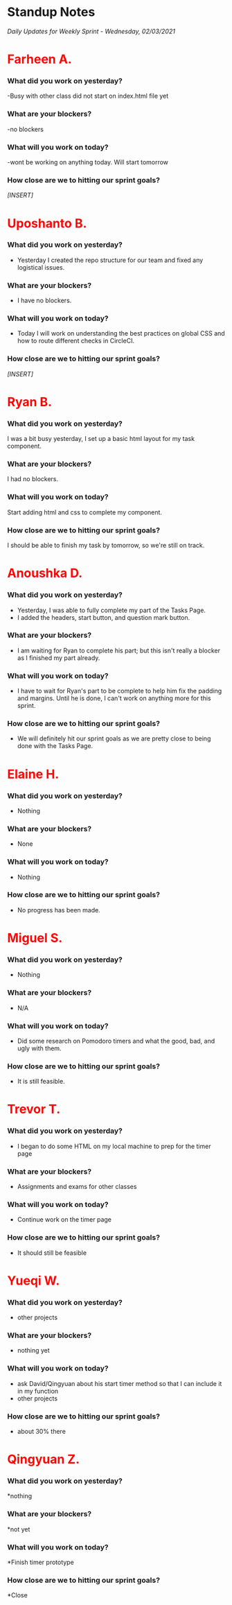 # Standup Notes

_Daily Updates for Weekly Sprint - Wednesday, 02/03/2021_

<h1><span style="color: red;">Farheen A.</span></h1>

### What did you work on yesterday?

-Busy with other class did not start on index.html file yet

### What are your blockers?

-no blockers

### What will you work on today?

-wont be working on anything today. Will start tomorrow

### How close are we to hitting our sprint goals?

_[INSERT]_

<h1><span style="color: red;">Uposhanto B.</span></h1>

### What did you work on yesterday?

- Yesterday I created the repo structure for our team and fixed any logistical issues.

### What are your blockers?

- I have no blockers.

### What will you work on today?

- Today I will work on understanding the best practices on global CSS and how to route different checks in CircleCI.

### How close are we to hitting our sprint goals?

_[INSERT]_

<h1><span style="color: red;">Ryan B.</span></h1>

### What did you work on yesterday?

I was a bit busy yesterday, I set up a basic html layout for my task component.

### What are your blockers?

I had no blockers.

### What will you work on today?

Start adding html and css to complete my component.

### How close are we to hitting our sprint goals?

I should be able to finish my task by tomorrow, so we're still on track.

<h1><span style="color: red;">Anoushka D.</span></h1>

### What did you work on yesterday?

- Yesterday, I was able to fully complete my part of the Tasks Page.
- I added the headers, start button, and question mark button.

### What are your blockers?

- I am waiting for Ryan to complete his part; but this isn't really a blocker as I finished my part already.

### What will you work on today?

- I have to wait for Ryan's part to be complete to help him fix the padding and margins. Until he is done, I can't work on anything more for this sprint.

### How close are we to hitting our sprint goals?

- We will definitely hit our sprint goals as we are pretty close to being done with the Tasks Page.

<h1><span style="color: red;">Elaine H.</span></h1>

### What did you work on yesterday?

- Nothing

### What are your blockers?

- None

### What will you work on today?

- Nothing

### How close are we to hitting our sprint goals?

- No progress has been made.

<h1><span style="color: red;">Miguel S.</span></h1>

### What did you work on yesterday?

- Nothing

### What are your blockers?

- N/A

### What will you work on today?

- Did some research on Pomodoro timers and what the good, bad, and ugly with them.

### How close are we to hitting our sprint goals?

- It is still feasible.

<h1><span style="color: red;">Trevor T.</span></h1>

### What did you work on yesterday?

- I began to do some HTML on my local machine to prep for the timer page

### What are your blockers?

- Assignments and exams for other classes

### What will you work on today?

- Continue work on the timer page

### How close are we to hitting our sprint goals?

- It should still be feasible

<h1><span style="color: red;">Yueqi W.</span></h1>

### What did you work on yesterday?

- other projects

### What are your blockers?

- nothing yet

### What will you work on today?

- ask David/Qingyuan about his start timer method so that I can include it in my function
- other projects

### How close are we to hitting our sprint goals?

- about 30% there

<h1><span style="color: red;">Qingyuan Z.</span></h1>

### What did you work on yesterday?

\*nothing

### What are your blockers?

\*not yet

### What will you work on today?

\*Finish timer prototype

### How close are we to hitting our sprint goals?

\*Close
